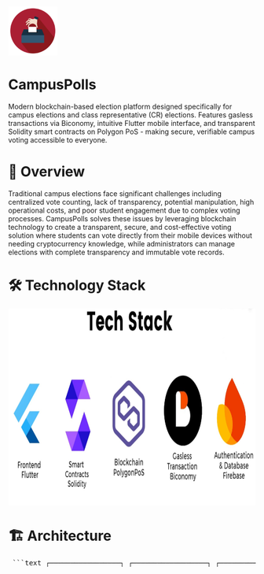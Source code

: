 <img src="https://raw.githubusercontent.com/OlaPhoenix/campuspolls/main/assets/images/appicon.png"
alt="CampusPolls logo"
width="100"
height="100"/>

# CampusPolls
Modern blockchain-based election platform designed specifically for campus elections and class representative (CR) elections. Features gasless transactions via Biconomy, intuitive Flutter mobile interface, and transparent Solidity smart contracts on Polygon PoS - making secure, verifiable campus voting accessible to everyone.

# 🎯 Overview
Traditional campus elections face significant challenges including centralized vote counting, lack of transparency, potential manipulation, high operational costs, and poor student engagement due to complex voting processes. CampusPolls solves these issues by leveraging blockchain technology to create a transparent, secure, and cost-effective voting solution where students can vote directly from their mobile devices without needing cryptocurrency knowledge, while administrators can manage elections with complete transparency and immutable vote records.

# 🛠 Technology Stack
<img src="https://raw.githubusercontent.com/OlaPhoenix/campuspolls/main/assets/images/techstack.jpg"
alt="Tech Stack"
width="800"
height="400"/>

# 🏗 Architecture
<pre> ```text ┌─────────────────┐ ┌──────────────────┐ ┌─────────────────┐ │ Flutter App │◄──►│ Firebase Auth │ │ Firestore │ │ (Frontend) │ │ & Database │ │ (User Data) │ └─────────────────┘ └──────────────────┘ └─────────────────┘ │ │ ▼ ▼ ┌─────────────────┐ ┌──────────────────┐ ┌─────────────────┐ │ Web3 Service │◄──►│ Biconomy API │◄──►│ Polygon PoS │ │ (Gasless TX) │ │ (Meta-TX Relay) │ │ Network │ └─────────────────┘ └──────────────────┘ └─────────────────┘ │ │ ▼ ▼ ┌─────────────────┐ ┌─────────────────┐ │ Smart Contract │ │ Blockchain │ │ (Election.sol) │◄────────────────────────────►│ (Immutable │ └─────────────────┘ │ Ledger) │ └─────────────────┘ ``` </pre>